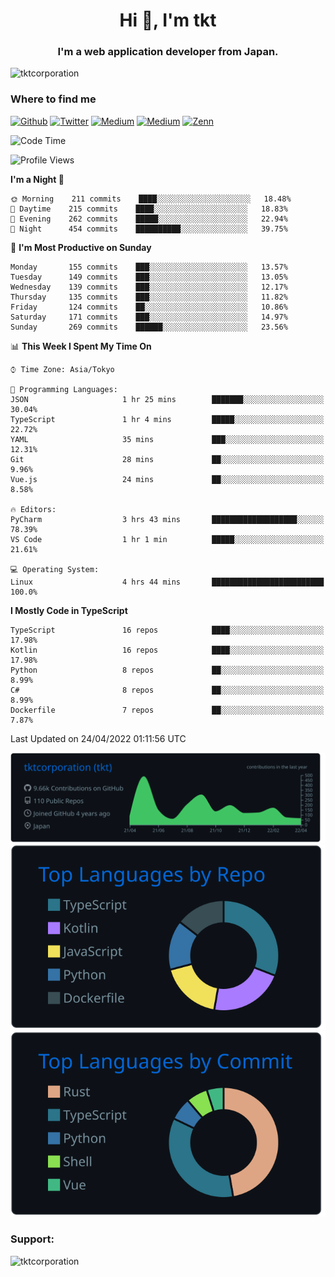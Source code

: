 <h1 align="center">Hi 👋, I'm tkt</h1>
<h3 align="center">I'm a web application developer from Japan.</h3>

<p align="left"> <img src="https://komarev.com/ghpvc/?username=tktcorporation&label=Profile%20views&color=0e75b6&style=flat" alt="tktcorporation" /> </p>

<h3>Where to find me</h3>
<p>
<a href="https://github.com/tktcorporation" target="_blank"><img alt="Github" src="https://img.shields.io/badge/GitHub-%2312100E.svg?&style=for-the-badge&logo=Github&logoColor=white" /></a>
<a href="https://twitter.com/tktcorporation" target="_blank"><img alt="Twitter" src="https://img.shields.io/badge/twitter-%231DA1F2.svg?&style=for-the-badge&logo=twitter&logoColor=white" /></a>
<a href="https://www.linkedin.com/in/tktcorporation" target="_blank"><img alt="Medium" src="https://img.shields.io/badge/linkdin-0a66c2.svg?&style=for-the-badge&logo=linkedin&logoColor=white" /></a>
<a href="https://qiita.com/tktcorporation" target="_blank"><img alt="Medium" src="https://img.shields.io/badge/qiita-55C500.svg?&style=for-the-badge&logo=qiita&logoColor=white" /></a>
<a href="https://zenn.dev/tktcorporation" target="_blank"><img alt="Zenn" src="https://img.shields.io/badge/Zenn-3EA8FF.svg?&style=for-the-badge&logo=Zenn&logoColor=white" /></a>
</p>
  
<!--START_SECTION:waka-->
![Code Time](http://img.shields.io/badge/Code%20Time-251%20hrs%2043%20mins-blue)

![Profile Views](http://img.shields.io/badge/Profile%20Views-2-blue)

**I'm a Night 🦉** 

```text
🌞 Morning    211 commits    ████░░░░░░░░░░░░░░░░░░░░░   18.48% 
🌆 Daytime    215 commits    ████░░░░░░░░░░░░░░░░░░░░░   18.83% 
🌃 Evening    262 commits    █████░░░░░░░░░░░░░░░░░░░░   22.94% 
🌙 Night      454 commits    ██████████░░░░░░░░░░░░░░░   39.75%

```
📅 **I'm Most Productive on Sunday** 

```text
Monday       155 commits    ███░░░░░░░░░░░░░░░░░░░░░░   13.57% 
Tuesday      149 commits    ███░░░░░░░░░░░░░░░░░░░░░░   13.05% 
Wednesday    139 commits    ███░░░░░░░░░░░░░░░░░░░░░░   12.17% 
Thursday     135 commits    ███░░░░░░░░░░░░░░░░░░░░░░   11.82% 
Friday       124 commits    ██░░░░░░░░░░░░░░░░░░░░░░░   10.86% 
Saturday     171 commits    ███░░░░░░░░░░░░░░░░░░░░░░   14.97% 
Sunday       269 commits    ██████░░░░░░░░░░░░░░░░░░░   23.56%

```


📊 **This Week I Spent My Time On** 

```text
⌚︎ Time Zone: Asia/Tokyo

💬 Programming Languages: 
JSON                     1 hr 25 mins        ███████░░░░░░░░░░░░░░░░░░   30.04% 
TypeScript               1 hr 4 mins         █████░░░░░░░░░░░░░░░░░░░░   22.72% 
YAML                     35 mins             ███░░░░░░░░░░░░░░░░░░░░░░   12.31% 
Git                      28 mins             ██░░░░░░░░░░░░░░░░░░░░░░░   9.96% 
Vue.js                   24 mins             ██░░░░░░░░░░░░░░░░░░░░░░░   8.58%

🔥 Editors: 
PyCharm                  3 hrs 43 mins       ███████████████████░░░░░░   78.39% 
VS Code                  1 hr 1 min          █████░░░░░░░░░░░░░░░░░░░░   21.61%

💻 Operating System: 
Linux                    4 hrs 44 mins       █████████████████████████   100.0%

```

**I Mostly Code in TypeScript** 

```text
TypeScript               16 repos            ████░░░░░░░░░░░░░░░░░░░░░   17.98% 
Kotlin                   16 repos            ████░░░░░░░░░░░░░░░░░░░░░   17.98% 
Python                   8 repos             ██░░░░░░░░░░░░░░░░░░░░░░░   8.99% 
C#                       8 repos             ██░░░░░░░░░░░░░░░░░░░░░░░   8.99% 
Dockerfile               7 repos             ██░░░░░░░░░░░░░░░░░░░░░░░   7.87%

```



 Last Updated on 24/04/2022 01:11:56 UTC
<!--END_SECTION:waka-->

[![](https://raw.githubusercontent.com/tktcorporation/tktcorporation/master/profile-summary-card-output/github_dark/0-profile-details.svg)](https://github.com/vn7n24fzkq/github-profile-summary-cards)
[![](https://raw.githubusercontent.com/tktcorporation/tktcorporation/master/profile-summary-card-output/github_dark/1-repos-per-language.svg)](https://github.com/vn7n24fzkq/github-profile-summary-cards) [![](https://raw.githubusercontent.com/tktcorporation/tktcorporation/master/profile-summary-card-output/github_dark/2-most-commit-language.svg)](https://github.com/vn7n24fzkq/github-profile-summary-cards)

<h3 align="left">Support:</h3>
<p><a href="https://www.buymeacoffee.com/tktcorporation"> <img align="left" src="https://cdn.buymeacoffee.com/buttons/v2/default-yellow.png" height="50" width="210" alt="tktcorporation" /></a></p><br><br>
